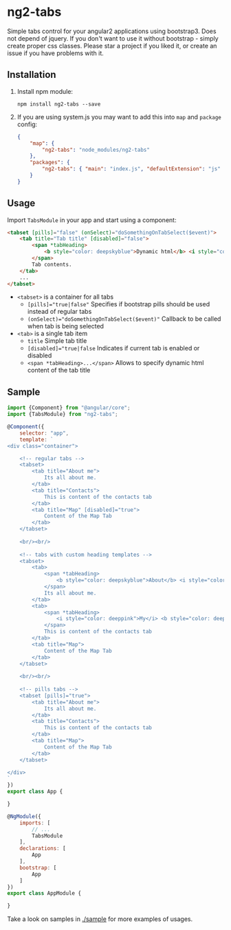 # ng2-tabs

Simple tabs control for your angular2 applications using bootstrap3. Does not depend of jquery.
If you don't want to use it without bootstrap - simply create proper css classes. 
Please star a project if you liked it, or create an issue if you have problems with it.

## Installation

1. Install npm module:
    
    `npm install ng2-tabs --save`

2. If you are using system.js you may want to add this into `map` and `package` config:
    
    ```json
    {
        "map": {
            "ng2-tabs": "node_modules/ng2-tabs"
        },
        "packages": {
            "ng2-tabs": { "main": "index.js", "defaultExtension": "js" }
        }
    }
    ```

## Usage

Import `TabsModule` in your app and start using a component:

```html
<tabset [pills]="false" (onSelect)="doSomethingOnTabSelect($event)">
    <tab title="Tab title" [disabled]="false">
        <span *tabHeading>
            <b style="color: deepskyblue">Dynamic html</b> <i style="color: deeppink">tab heading</i>
        </span>
        Tab contents.
    </tab>
    ...
</tabset>
```

* `<tabset>` is a container for all tabs
    * `[pills]="true|false"` Specifies if bootstrap pills should be used instead of regular tabs
    * `(onSelect)="doSomethingOnTabSelect($event)"` Callback to be called when tab is being selected
* `<tab>` is a single tab item
    * `title` Simple tab title
    * `[disabled]="true|false` Indicates if current tab is enabled or disabled
    * `<span *tabHeading>...</span>` Allows to specify dynamic html content of the tab title 

## Sample

```javascript
import {Component} from "@angular/core";
import {TabsModule} from "ng2-tabs";

@Component({
    selector: "app",
    template: `
<div class="container">

    <!-- regular tabs -->
    <tabset>
        <tab title="About me">
            Its all about me.
        </tab>
        <tab title="Contacts">
            This is content of the contacts tab
        </tab>
        <tab title="Map" [disabled]="true">
            Content of the Map Tab
        </tab>
    </tabset>
    
    <br/><br/>
    
    <!-- tabs with custom heading templates -->
    <tabset>
        <tab>
            <span *tabHeading>
                <b style="color: deepskyblue">About</b> <i style="color: deeppink">me</i>
            </span>
            Its all about me.
        </tab>
        <tab>
            <span *tabHeading>
                <i style="color: deeppink">My</i> <b style="color: deepskyblue">contacts</b>
            </span>
            This is content of the contacts tab
        </tab>
        <tab title="Map">
            Content of the Map Tab
        </tab>
    </tabset>
    
    <br/><br/>
    
    <!-- pills tabs -->
    <tabset [pills]="true">
        <tab title="About me">
            Its all about me.
        </tab>
        <tab title="Contacts">
            This is content of the contacts tab
        </tab>
        <tab title="Map">
            Content of the Map Tab
        </tab>
    </tabset>

</div>
`
})
export class App {

}

@NgModule({
    imports: [
        // ...
        TabsModule
    ],
    declarations: [
        App
    ],
    bootstrap: [
        App
    ]
})
export class AppModule {

}
```

Take a look on samples in [./sample](https://github.com/pleerock/ng2-tabs/tree/master/sample) for more examples of
usages.
